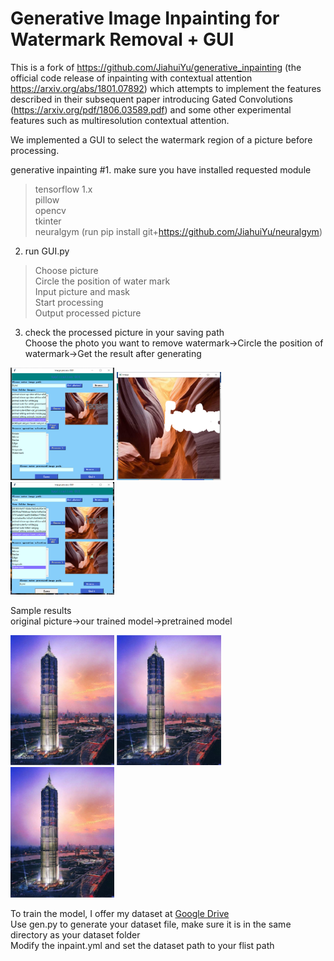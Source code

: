 # Generative Image Inpainting for Watermark Removal + GUI

This is a fork of https://github.com/JiahuiYu/generative_inpainting (the official code release of inpainting with contextual attention https://arxiv.org/abs/1801.07892) which attempts to implement the features described in their subsequent paper introducing Gated Convolutions (https://arxiv.org/pdf/1806.03589.pdf) and some other experimental features such as multiresolution contextual attention.

We implemented a GUI to select the watermark region of a picture before processing.

generative inpainting
#1. make sure you have installed requested module

>tensorflow 1.x  
>pillow  
>opencv  
>tkinter  
>neuralgym (run pip install git+https://github.com/JiahuiYu/neuralgym)

2. run GUI.py

>Choose picture  
>Circle the position of water mark  
>Input picture and mask  
>Start processing  
>Output processed picture  

3. check the processed picture in your saving path  
Choose the photo you want to remove watermark->Circle the position of watermark->Get the result after generating

<img src="https://github.com/boge8888/Watermark-removal-GUI/blob/master/examples/places2/gui1.png" width="33%"/> <img src="https://github.com/boge8888/Watermark-removal-GUI/blob/master/examples/places2/gui2.png" width="33%"/> <img src="https://github.com/boge8888/Watermark-removal-GUI/blob/master/examples/places2/gui3.png" width="33%"/>

Sample results  
original picture->our trained model->pretrained model

<img src="https://github.com/boge8888/Watermark-removal-GUI/blob/master/examples/places2/jinmao1.png" width="33%"/> <img src="https://github.com/boge8888/Watermark-removal-GUI/blob/master/examples/places2/jinmao2.png" width="33%"/> <img src="https://github.com/boge8888/Watermark-removal-GUI/blob/master/examples/places2/jinmao3.png" width="33%"/>

To train the model, I offer my dataset at [Google Drive](https://drive.google.com/drive/folders/1ENg8T5Y-yHyPg4g2IIm0NX_-lG1rDgdB?usp=sharing)  
Use gen.py to generate your dataset file, make sure it is in the same directory as your dataset folder  
Modify the inpaint.yml and set the dataset path to your flist path  


